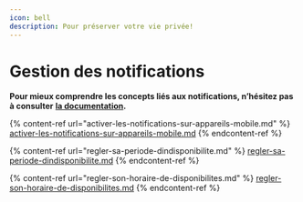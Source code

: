 ```yaml
---
icon: bell
description: Pour préserver votre vie privée!
---
```


# Gestion des notifications

**Pour mieux comprendre les concepts liés aux notifications, n’hésitez pas à consulter** [**la documentation**](https://support.braver.net/pour-les-professionnels/gestion-des-notifications)**.**

{% content-ref url="activer-les-notifications-sur-appareils-mobile.md" %}
[activer-les-notifications-sur-appareils-mobile.md](activer-les-notifications-sur-appareils-mobile.md)
{% endcontent-ref %}

{% content-ref url="regler-sa-periode-dindisponibilite.md" %}
[regler-sa-periode-dindisponibilite.md](regler-sa-periode-dindisponibilite.md)
{% endcontent-ref %}

{% content-ref url="regler-son-horaire-de-disponibilites.md" %}
[regler-son-horaire-de-disponibilites.md](regler-son-horaire-de-disponibilites.md)
{% endcontent-ref %}
